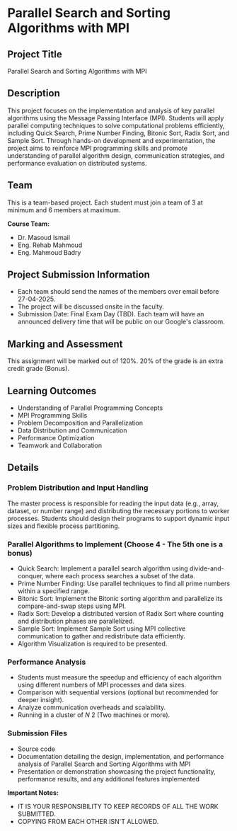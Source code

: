 # Parallel Search and Sorting Algorithms with MPI

## Project Title

Parallel Search and Sorting Algorithms with MPI

## Description

This project focuses on the implementation and analysis of key parallel algorithms using the Message Passing Interface (MPI). Students will apply parallel computing techniques to solve computational problems efficiently, including Quick Search, Prime Number Finding, Bitonic Sort, Radix Sort, and Sample Sort. Through hands-on development and experimentation, the project aims to reinforce MPI programming skills and promote understanding of parallel algorithm design, communication strategies, and performance evaluation on distributed systems.

## Team

This is a team-based project. Each student must join a team of 3 at minimum and 6 members at maximum.

**Course Team:**

  * Dr. Masoud Ismail
  * Eng. Rehab Mahmoud   
  * Eng. Mahmoud Badry 

## Project Submission Information

  * Each team should send the names of the members over email before 27-04-2025.
  * The project will be discussed onsite in the faculty.
  * Submission Date: Final Exam Day (TBD). Each team will have an announced delivery time that will be public on our Google's classroom.

## Marking and Assessment

This assignment will be marked out of 120%. 20% of the grade is an extra credit grade (Bonus).

## Learning Outcomes

  * Understanding of Parallel Programming Concepts
  * MPI Programming Skills
  * Problem Decomposition and Parallelization
  * Data Distribution and Communication
  * Performance Optimization
  * Teamwork and Collaboration

## Details

### Problem Distribution and Input Handling

The master process is responsible for reading the input data (e.g., array, dataset, or number range) and distributing the necessary portions to worker processes. Students should design their programs to support dynamic input sizes and flexible process partitioning.

### Parallel Algorithms to Implement (Choose 4 - The 5th one is a bonus)

  * Quick Search: Implement a parallel search algorithm using divide-and-conquer, where each process searches a subset of the data.
  * Prime Number Finding: Use parallel techniques to find all prime numbers within a specified range.
  * Bitonic Sort: Implement the Bitonic sorting algorithm and parallelize its compare-and-swap steps using MPI.
  * Radix Sort: Develop a distributed version of Radix Sort where counting and distribution phases are parallelized.
  * Sample Sort: Implement Sample Sort using MPI collective communication to gather and redistribute data efficiently.
  * Algorithm Visualization is required to be presented.

### Performance Analysis

  * Students must measure the speedup and efficiency of each algorithm using different numbers of MPI processes and data sizes.
  * Comparison with sequential versions (optional but recommended for deeper insight).
  * Analyze communication overheads and scalability.
  * Running in a cluster of $N \> 2$ (Two machines or more).

### Submission Files

  * Source code
  * Documentation detailing the design, implementation, and performance analysis of Parallel Search and Sorting Algorithms with MPI
  * Presentation or demonstration showcasing the project functionality, performance results, and any additional features implemented

**Important Notes:**

  * IT IS YOUR RESPONSIBILITY TO KEEP RECORDS OF ALL THE WORK SUBMITTED.
  * COPYING FROM EACH OTHER ISN'T ALLOWED.